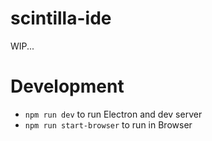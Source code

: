 # scintilla-ide

WIP...

# Development

- `npm run dev` to run Electron and dev server
- `npm run start-browser` to run in Browser